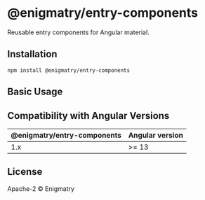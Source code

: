 # @enigmatry/entry-components

Reusable entry components for Angular material.

## Installation

```
npm install @enigmatry/entry-components
```

## Basic Usage

## Compatibility with Angular Versions

| @enigmatry/entry-components | Angular version
|-|-|
|1.x| >= 13

## License

Apache-2 © Enigmatry
